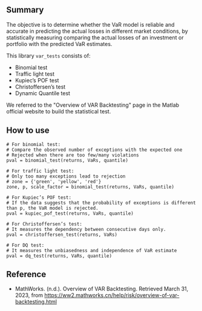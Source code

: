 ## Summary
The objective is to determine whether the VaR model is reliable and accurate in predicting the actual losses in different market conditions, by statistically measuring comparing the actual losses of an investment or portfolio with the predicted VaR estimates.

This library `var_tests` consists of:
- Binomial test
- Traffic light test
- Kupiec’s POF test
- Christoffersen’s test
- Dynamic Quantile test

We referred to the "Overview of VAR Backtesting" page in the Matlab official website to build the statistical test.

## How to use
```
# For binomial test: 
# Compare the observed number of exceptions with the expected one
# Rejected when there are too few/many violations
pval = binomial_test(returns, VaRs, quantile)

# For traffic light test: 
# Only too many exceptions lead to rejection
# zone = {'green', 'yellow', 'red'}
zone, p, scale_factor = binomial_test(returns, VaRs, quantile)

# For Kupiec’s POF test: 
# If the data suggests that the probability of exceptions is different than p, the VaR model is rejected.
pval = kupiec_pof_test(returns, VaRs, quantile)

# For Christoffersen’s test: 
# It measures the dependency between consecutive days only.
pval = christoffersen_test(returns, VaRs)

# For DQ test: 
# It measures the unbiasedness and independence of VaR estimate
pval = dq_test(returns, VaRs, quantile)
```

## Reference
- MathWorks. (n.d.). Overview of VAR Backtesting. Retrieved March 31, 2023, from https://ww2.mathworks.cn/help/risk/overview-of-var-backtesting.html
